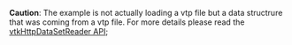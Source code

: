 
__Caution__: The example is not actually loading a vtp file but a data structrure that was coming from a vtp file. For more details please read the [vtkHttpDataSetReader API](../api/IO_Core_HttpDataSetReader.html);
